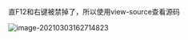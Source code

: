 直F12和右键被禁掉了，所以使用view-source查看源码

![image-20210303162714823](https://gitee.com/XZLang/blog-pic/raw/master/img/image-20210303162714823.png)